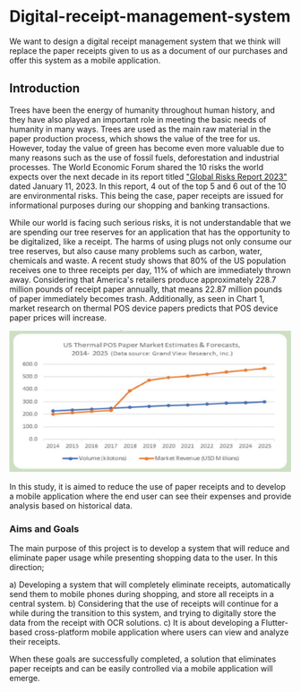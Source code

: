 # Digital-receipt-management-system
We want to design a digital receipt management system that we think will replace the paper receipts given to us as a document of our purchases and offer this system as a mobile application.

## Introduction
Trees have been the energy of humanity throughout human history, and they have also played an important role in meeting the basic needs of humanity in many ways. Trees are used as the main raw material in the paper production process, which shows the value of the tree for us. However, today the value of green has become even more valuable due to many reasons such as the use of fossil fuels, deforestation and industrial processes. The World Economic Forum shared the 10 risks the world expects over the next decade in its report titled ["Global Risks Report 2023"](https://www.weforum.org/publications/global-risks-report-2023/digest/) dated January 11, 2023. In this report, 4 out of the top 5 and 6 out of the 10 are environmental risks. This being the case, paper receipts are issued for informational purposes during our shopping and banking transactions.

While our world is facing such serious risks, it is not understandable that we are spending our tree reserves for an application that has the opportunity to be digitalized, like a receipt. The harms of using plugs not only consume our tree reserves, but also cause many problems such as carbon, water, chemicals and waste. A recent study shows that 80% of the US population receives one to three receipts per day, 11% of which are immediately thrown away. Considering that America's retailers produce approximately 228.7 million pounds of receipt paper annually, that means 22.87 million pounds of paper immediately becomes trash. Additionally, as seen in Chart 1, market research on thermal POS device papers predicts that POS device paper prices will increase.


![Graph 1](/assets/ss.png)

In this study, it is aimed to reduce the use of paper receipts and to develop a mobile application where the end user can see their expenses and provide analysis based on historical data.

### Aims and Goals
The main purpose of this project is to develop a system that will reduce and eliminate paper usage while presenting shopping data to the user. In this direction;

a) Developing a system that will completely eliminate receipts, automatically send them to mobile phones during shopping, and store all receipts in a central system.
b) Considering that the use of receipts will continue for a while during the transition to this system, and trying to digitally store the data from the receipt with OCR solutions.
c) It is about developing a Flutter-based cross-platform mobile application where users can view and analyze their receipts.

When these goals are successfully completed, a solution that eliminates paper receipts and can be easily controlled via a mobile application will emerge.
